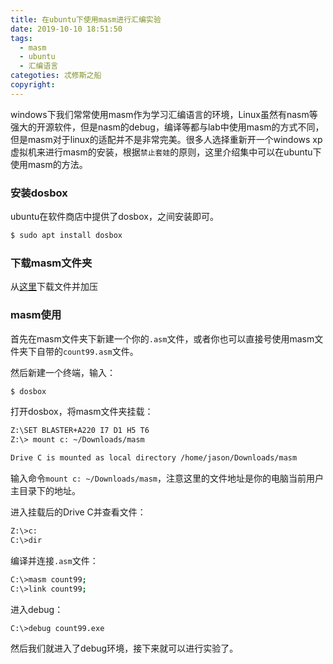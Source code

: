 ```yaml
---
title: 在ubuntu下使用masm进行汇编实验
date: 2019-10-10 18:51:50
tags:
  - masm
  - ubuntu
  - 汇编语言
categoties: 忒修斯之船
copyright:
---
```

windows下我们常常使用masm作为学习汇编语言的环境，Linux虽然有nasm等强大的开源软件，但是nasm的debug，编译等都与lab中使用masm的方式不同，但是masm对于linux的适配并不是非常完美。很多人选择重新开一个windows xp虚拟机来进行masm的安装，根据`禁止套娃`的原则，这里介绍集中可以在ubuntu下使用masm的方法。

### 安装dosbox
ubuntu在软件商店中提供了dosbox，之间安装即可。
```bash
$ sudo apt install dosbox
```
### 下载masm文件夹
从[这里](https://drive.google.com/folderview?id=0B1DiPkxLHBZHTWVQVVNlYVptU3M&usp=sharing)下载文件并加压
### masm使用
首先在masm文件夹下新建一个你的`.asm`文件，或者你也可以直接号使用masm文件夹下自带的`count99.asm`文件。

然后新建一个终端，输入：
```bash
$ dosbox
```
打开dosbox，将masm文件夹挂载：
```bash
Z:\SET BLASTER+A220 I7 D1 H5 T6
Z:\> mount c: ~/Downloads/masm

Drive C is mounted as local directory /home/jason/Downloads/masm
```
输入命令`mount c: ~/Downloads/masm`，注意这里的文件地址是你的电脑当前用户主目录下的地址。

进入挂载后的Drive C并查看文件：
```bash
Z:\>c:
C:\>dir
```

编译并连接`.asm`文件：
```bash
C:\>masm count99;
C:\>link count99;
```

进入debug：
```bash
C:\>debug count99.exe
```
然后我们就进入了debug环境，接下来就可以进行实验了。
